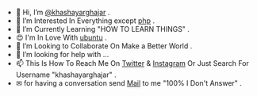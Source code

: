 - 👋 Hi, I’m [@khashayarghajar](https://github.com/khashayarghajar) .
- 👀 I’m Interested In Everything except [php](https://www.php.net) .
- 🌱 I’m Currently Learning "HOW TO LEARN THINGS" .
- 😍 I'm In Love With [ubuntu](https://ubuntu.com/) .
- 💞️ I’m Looking to Collaborate On Make a Better World .
- 🤝 I’m looking for help with ...
- 📫 This Is How To Reach Me On [Twitter](https://twitter.com/khashayarghajar) & [Instagram](https://www.instagram.com/khashayarghajar) Or Just Search For Username "khashayarghajar" .
- ✉ for having a conversation send [Mail](mailto:khashayarghajar7@gmail.com) to me "100% I Don't Answer" .


<!---  > text


- this `./README.md` has all the definitions and descriptions .
--->


<!--- 
Just Search For Username "khashayarghajar" . 
--->

<!---
khashayarghajar/khashayarghajar is a ✨ special ✨ repository because its `README.md` (this file) appears on your GitHub profile.
You can click the Preview link to take a look at your changes.
--->
